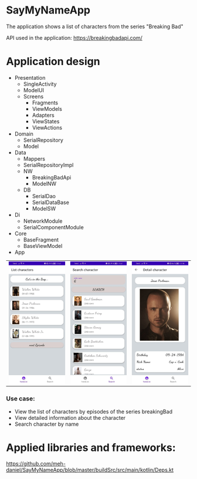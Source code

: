 # SayMyNameApp
The application shows a list of characters from the series "Breaking Bad"

API used in the application:
https://breakingbadapi.com/

# Application design

* Presentation
    * SingleActivity
    * ModelUI
    * Screens
        * Fragments
        * ViewModels
        * Adapters
        * ViewStates
        * ViewActions
* Domain
    * SerialRepository
    * Model
* Data
    * Mappers
    * SerialRepositoryImpl
    * NW
        * BreakingBadApi
        * ModelNW
    * DB
        * SerialDao
        * SerialDataBase
        * ModelSW
* Di
    * NetworkModule
    * SerialComponentModule
* Core
    * BaseFragment
    * BaseViewModel
* App


| | | |
|:-------------------------:|:-------------------------:|:-------------------------:|
|<img width="1604"  src="https://github.com/meh-daniel/SayMyNameApp/blob/dev/photo-readme/SayMyName1.jpg"> |  <img width="1604" src="https://github.com/meh-daniel/SayMyNameApp/blob/dev/photo-readme/SayMyName2.jpg">|<img width="1604" src="https://github.com/meh-daniel/SayMyNameApp/blob/dev/photo-readme/SayMyName3.jpg">|

### Use case:
+ View the list of characters by episodes of the series breakingBad
+ View detailed information about the character
+ Search character by name


# Applied libraries and frameworks:
https://github.com/meh-daniel/SayMyNameApp/blob/master/buildSrc/src/main/kotlin/Deps.kt
